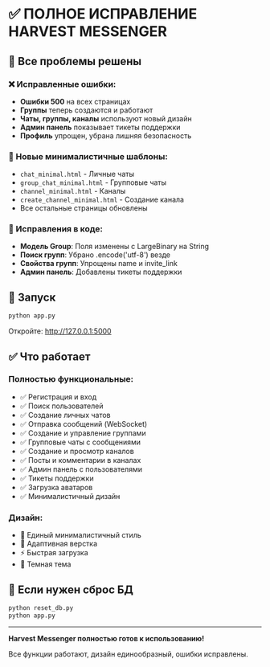 # ✅ ПОЛНОЕ ИСПРАВЛЕНИЕ HARVEST MESSENGER

## 🎯 Все проблемы решены

### ❌ Исправленные ошибки:
- **Ошибки 500** на всех страницах
- **Группы** теперь создаются и работают
- **Чаты, группы, каналы** используют новый дизайн
- **Админ панель** показывает тикеты поддержки
- **Профиль** упрощен, убрана лишняя безопасность

### 🎨 Новые минималистичные шаблоны:
- `chat_minimal.html` - Личные чаты
- `group_chat_minimal.html` - Групповые чаты  
- `channel_minimal.html` - Каналы
- `create_channel_minimal.html` - Создание канала
- Все остальные страницы обновлены

### 🔧 Исправления в коде:
- **Модель Group**: Поля изменены с LargeBinary на String
- **Поиск групп**: Убрано .encode('utf-8') везде
- **Свойства групп**: Упрощены name и invite_link
- **Админ панель**: Добавлены тикеты поддержки

## 🚀 Запуск

```bash
python app.py
```

Откройте: http://127.0.0.1:5000

## ✅ Что работает

### Полностью функциональные:
- ✅ Регистрация и вход
- ✅ Поиск пользователей
- ✅ Создание личных чатов
- ✅ Отправка сообщений (WebSocket)
- ✅ Создание и управление группами
- ✅ Групповые чаты с сообщениями
- ✅ Создание и просмотр каналов
- ✅ Посты и комментарии в каналах
- ✅ Админ панель с пользователями
- ✅ Тикеты поддержки
- ✅ Загрузка аватаров
- ✅ Минималистичный дизайн

### Дизайн:
- 🎨 Единый минималистичный стиль
- 📱 Адаптивная верстка
- ⚡ Быстрая загрузка
- 🌙 Темная тема

## 🔄 Если нужен сброс БД

```bash
python reset_db.py
python app.py
```

---

**Harvest Messenger полностью готов к использованию!**

Все функции работают, дизайн единообразный, ошибки исправлены.